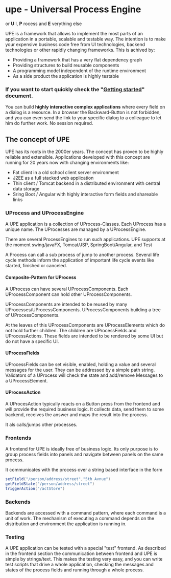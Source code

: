 # upe - Universal Process Engine
or __U__ I, __P__ rocess and __E__ verything else

UPE is a framework that allows to implement the most parts of an 
application in a portable, scalable and testable way. The intention is
to make your expensive business code free from UI technologies, backend
technologies or other rapidly changing frameworks. This is achived by:

* Providing a framework that has a very flat dependency graph
* Providing structures to build reusable components
* A programming model independent of the runtime environment
* As a side product the application is highly testable

### If you want to start quickly check the "[Getting started](doc/GettingStarted.md)" document.

You can build __highly interactive complex applications__ where every field on
a dialog is a resource. In a browser the Backward-Button is not forbidden,
and you can even send the link to your specific dialog to a colleague to
let him do further work. No session required.

## The concept of UPE

UPE has its roots in the 2000er years. The concept has proven to be
highly reliable and extensible. Applications developed with this concept are running
for 20 years now with changing environments like:

* Fat client in a old school client server environment
* J2EE as a full stacked web application
* Thin client / Tomcat backend in a distributed environment with central data storage
* Sring Boot / Angular with highly interactive form fields and shareable links


### UProcess and UProcessEngine

A UPE application is a collection of UProcess-Classes. Each UProcess has a unique
name. The UProcesses are managed by a UProcessEngine.

There are several ProcessEngines to run such applications. UPE supports at the moment 
swing/javaFX, Tomcat/JSP, SpringBoot/Angular, and Test

A Process can call a sub process of jump to another process. Several life cycle methods inform
the application of important life cycle events like started, finished or canceled. 

#### Composite-Pattern for UProcess

A UProcess can have several UProcessComponents. Each UProcessComponent can
hold other UProcessComponents. 

UProcessComponents are intended to be reused by many UProcesses/UProcessComponents.
UProcessComponents building a tree of UProcessComponents.

At the leaves of this UProcessComponents are UProcessElements which do not hold
further children. The  children are UProcessFields and UProcessActions. These
fields are intended to be rendered by some UI but do not have a specific UI.

#### UProcessFields
UProcessFields can be set visible, enabled, holding a value and several messages
for the user. They can be addressed by a simple path string. Validators of a 
UProcess will check the state and add/remove Messages to a UProcessElement.

#### UProcessAction
A UProcesAction typically reacts on a Button press from the frontend and 
will provide the required business logic. It collects data, send them to
some backend, receives the answer and maps the result into the process.

It als calls/jumps other processes. 

### Frontends

A frontend for UPE is ideally free of business logic. Its only  purpose is to
group process fields into panels and navigate between panels on the same 
process.

It communicates with the process over a string based interface in the form

```java
setField("/person/address/street","5th Avnue")
getFieldState("/person/address/street")
triggerAction("/actStore")
```

### Backends

Backends are accessed with a command pattern, where each command is a 
unit of work. The mechanism of executing a command depends on the distribution
and environment the application is running in.

### Testing

A UPE application can be tested with a special "test" frontend. As described
in the frontend section the communication between frontend and UPE is simple by
strings/text. This makes the testing very easy, and you can write test scripts
that drive a whole application, checking the messages and states of the process
fields and running through a whole process.

